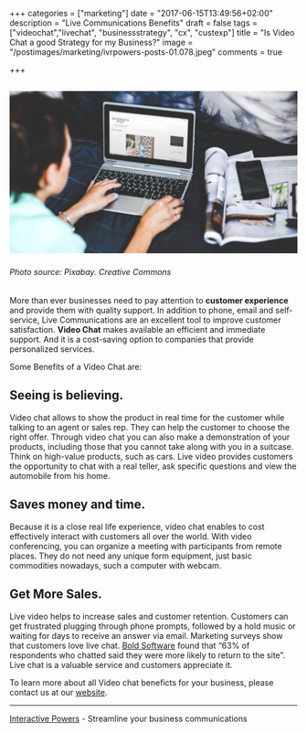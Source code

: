 +++
categories = ["marketing"]
date = "2017-06-15T13:49:56+02:00"
description = "Live Communications Benefits"
draft = false
tags = ["videochat","livechat", "businessstrategy", "cx", "custexp"]
title = "Is Video Chat a good Strategy for my Business?"
image = "/postimages/marketing/ivrpowers-posts-01.078.jpeg"
comments = true

+++

![woman on videochat](/postimages/marketing/ivrpowers-posts-01.078.jpeg)
-------
###### Photo source: Pixabay. Creative Commons

More than ever businesses need to pay attention to **customer experience** and provide them with quality support. In addition to phone, email and self-service, Live Communications are an excellent tool to improve customer satisfaction. **Video Chat** makes available an efficient and immediate support. And it is a cost-saving option to companies that provide personalized services.

Some Benefits of a Video Chat are:

## Seeing is believing.
Video chat allows to show the product in real time for the customer while talking to an agent or sales rep. They can help the customer to choose the right offer. Through video chat you can also make a demonstration of your products, including those that you cannot take along with you in a suitcase. Think on high-value products, such as cars. Live video provides customers the opportunity to chat with a real teller, ask specific questions and view the automobile from his home.

## Saves money and time.
Because it is a close real life experience, video chat enables to cost effectively interact with customers all over the world. With video conferencing, you can organize a meeting with participants from remote places. They do not need any unique form equipment, just basic commodities nowadays, such a computer with webcam.

## Get More Sales.
Live video helps to increase sales and customer retention. Customers can get frustrated plugging through phone prompts, followed by a hold music or waiting for days to receive an answer via email. Marketing surveys show that customers love live chat. [Bold Software](https://www.emarketer.com/Article/How-Helpful-Live-Chat/1007235) found that “63% of respondents who chatted said they were more likely to return to the site”. Live chat is a valuable service and customers appreciate it.

To learn more about all Video chat beneficts for your business, please contact us at our [website](http://ivrpowers.com).

---
[Interactive Powers](http://www.ivrpowers.com/) - Streamline your business communications



 
